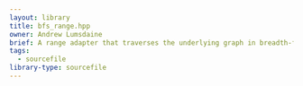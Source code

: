 ```yaml
---
layout: library
title: bfs_range.hpp
owner: Andrew Lumsdaine
brief: A range adapter that traverses the underlying graph in breadth-first order
tags:
  - sourcefile
library-type: sourcefile
---
```




```{index} bfs_range.hpp
```
